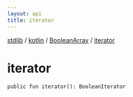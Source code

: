 ```yaml
---
layout: api
title: iterator
---
```

[stdlib](../../index.html) / [kotlin](../index.html) / [BooleanArray](index.html) / [iterator](iterator.html)

# iterator

```
public fun iterator(): BooleanIterator
```
